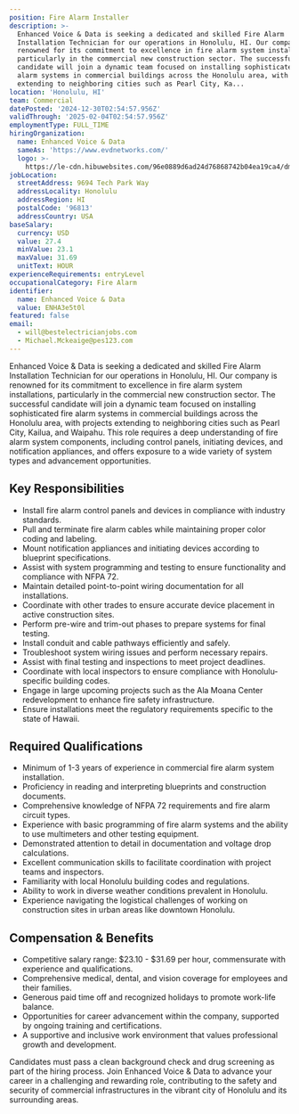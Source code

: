 ```yaml
---
position: Fire Alarm Installer
description: >-
  Enhanced Voice & Data is seeking a dedicated and skilled Fire Alarm
  Installation Technician for our operations in Honolulu, HI. Our company is
  renowned for its commitment to excellence in fire alarm system installations,
  particularly in the commercial new construction sector. The successful
  candidate will join a dynamic team focused on installing sophisticated fire
  alarm systems in commercial buildings across the Honolulu area, with projects
  extending to neighboring cities such as Pearl City, Ka...
location: 'Honolulu, HI'
team: Commercial
datePosted: '2024-12-30T02:54:57.956Z'
validThrough: '2025-02-04T02:54:57.956Z'
employmentType: FULL_TIME
hiringOrganization:
  name: Enhanced Voice & Data
  sameAs: 'https://www.evdnetworks.com/'
  logo: >-
    https://le-cdn.hibuwebsites.com/96e0889d6ad24d76868742b04ea19ca4/dms3rep/multi/opt/enhanced-voice-and-data-networks-logo-530w.jpg
jobLocation:
  streetAddress: 9694 Tech Park Way
  addressLocality: Honolulu
  addressRegion: HI
  postalCode: '96813'
  addressCountry: USA
baseSalary:
  currency: USD
  value: 27.4
  minValue: 23.1
  maxValue: 31.69
  unitText: HOUR
experienceRequirements: entryLevel
occupationalCategory: Fire Alarm
identifier:
  name: Enhanced Voice & Data
  value: ENHA3e5t0l
featured: false
email:
  - will@bestelectricianjobs.com
  - Michael.Mckeaige@pes123.com
---
```




Enhanced Voice & Data is seeking a dedicated and skilled Fire Alarm Installation Technician for our operations in Honolulu, HI. Our company is renowned for its commitment to excellence in fire alarm system installations, particularly in the commercial new construction sector. The successful candidate will join a dynamic team focused on installing sophisticated fire alarm systems in commercial buildings across the Honolulu area, with projects extending to neighboring cities such as Pearl City, Kailua, and Waipahu. This role requires a deep understanding of fire alarm system components, including control panels, initiating devices, and notification appliances, and offers exposure to a wide variety of system types and advancement opportunities.

## Key Responsibilities

- Install fire alarm control panels and devices in compliance with industry standards.
- Pull and terminate fire alarm cables while maintaining proper color coding and labeling.
- Mount notification appliances and initiating devices according to blueprint specifications.
- Assist with system programming and testing to ensure functionality and compliance with NFPA 72.
- Maintain detailed point-to-point wiring documentation for all installations.
- Coordinate with other trades to ensure accurate device placement in active construction sites.
- Perform pre-wire and trim-out phases to prepare systems for final testing.
- Install conduit and cable pathways efficiently and safely.
- Troubleshoot system wiring issues and perform necessary repairs.
- Assist with final testing and inspections to meet project deadlines.
- Coordinate with local inspectors to ensure compliance with Honolulu-specific building codes.
- Engage in large upcoming projects such as the Ala Moana Center redevelopment to enhance fire safety infrastructure.
- Ensure installations meet the regulatory requirements specific to the state of Hawaii.

## Required Qualifications

- Minimum of 1-3 years of experience in commercial fire alarm system installation.
- Proficiency in reading and interpreting blueprints and construction documents.
- Comprehensive knowledge of NFPA 72 requirements and fire alarm circuit types.
- Experience with basic programming of fire alarm systems and the ability to use multimeters and other testing equipment.
- Demonstrated attention to detail in documentation and voltage drop calculations.
- Excellent communication skills to facilitate coordination with project teams and inspectors.
- Familiarity with local Honolulu building codes and regulations.
- Ability to work in diverse weather conditions prevalent in Honolulu.
- Experience navigating the logistical challenges of working on construction sites in urban areas like downtown Honolulu.

## Compensation & Benefits

- Competitive salary range: $23.10 - $31.69 per hour, commensurate with experience and qualifications.
- Comprehensive medical, dental, and vision coverage for employees and their families.
- Generous paid time off and recognized holidays to promote work-life balance.
- Opportunities for career advancement within the company, supported by ongoing training and certifications.
- A supportive and inclusive work environment that values professional growth and development.

Candidates must pass a clean background check and drug screening as part of the hiring process. Join Enhanced Voice & Data to advance your career in a challenging and rewarding role, contributing to the safety and security of commercial infrastructures in the vibrant city of Honolulu and its surrounding areas.